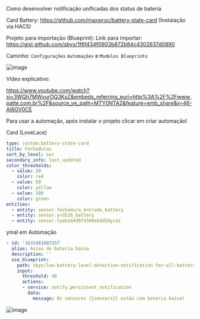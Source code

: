 Como desenvolver notificação unificadas dos status de bateria

Card Battery: https://github.com/maxwroc/battery-state-card (Instalação via HACS)

Projeto para importação (Blueprint): Link para importar: https://gist.github.com/sbyx/1f6f434f0903b872b84c4302637d0890

Caminho: `` Configurações ``  ``Automações`` e ``Modelos Blueprints``

![image](https://github.com/estefanmarcolan/HomeAssistant/assets/153628041/7272ad6d-8233-477d-a6af-b20120d66e1a)


Vídeo explicativo: 

https://www.youtube.com/watch?si=3WQh7MWvurOQ3KsZ&embeds_referring_euri=http%3A%2F%2Fwww.patte.com.br%2F&source_ve_path=MTY0NTA2&feature=emb_share&v=46-AI6GV0CE

Para usar a automação, após instalar o projeto clicar em criar automação! 

Card (LoveLace) 

``` yaml
type: custom:battery-state-card
title: Fechaduras
sort_by_level: asc
secondary_info: last_updated
color_thresholds:
  - value: 20
    color: red
  - value: 50
    color: yellow
  - value: 100
    color: green
entities:
  - entity: sensor.fechadura_entrada_battery
  - entity: sensor.yrd226_battery
  - entity: sensor.tyeb144d0f4300eb4d5dycai
```

ymal em Automação

``` yaml
- id: '1631481683157'
  alias: Aviso de bateria baixa
  description: ''
  use_blueprint:
    path: sbyx/low-battery-level-detection-notification-for-all-battery-sensors.yaml
    input:
      threshold: 40
      actions:
      - service: notify.persistent_notification
        data:
          message: Os sensores {{sensors}} estão com bateria baixa!
```

![image](https://github.com/estefanmarcolan/HomeAssistant/assets/153628041/63f45aaf-d609-47ae-9dc1-9f130646080d)



